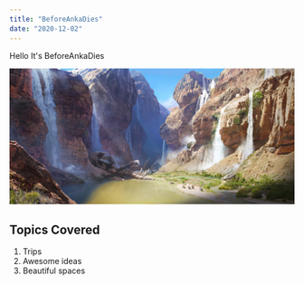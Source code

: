 ```yaml
---
title: "BeforeAnkaDies"
date: "2020-12-02"
---
```


Hello It's BeforeAnkaDies

![Photo](./image.jpg)

## Topics Covered

1. Trips
2. Awesome ideas
3. Beautiful spaces